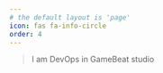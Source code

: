 ```yaml
---
# the default layout is 'page'
icon: fas fa-info-circle
order: 4
---
```


> I am DevOps in GameBeat studio

